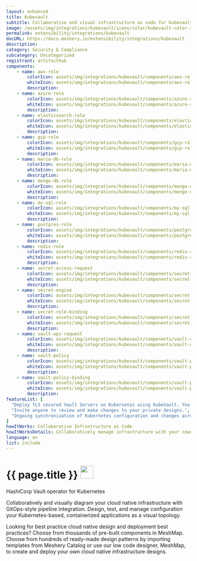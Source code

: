 ```yaml
---
layout: enhanced
title: Kubevault
subtitle: Collaborative and visual infrastructure as code for Kubevault
image: /assets/img/integrations/kubevault/icons/color/kubevault-color.svg
permalink: extensibility/integrations/kubevault
docURL: https://docs.meshery.io/extensibility/integrations/kubevault
description: 
category: Security & Compliance
subcategory: Uncategorized
registrant: artifacthub
components: 
	- name: aws-role
		colorIcon: assets/img/integrations/kubevault/components/aws-role/icons/color/aws-role-color.svg
		whiteIcon: assets/img/integrations/kubevault/components/aws-role/icons/white/aws-role-white.svg
		description: 
	- name: azure-role
		colorIcon: assets/img/integrations/kubevault/components/azure-role/icons/color/azure-role-color.svg
		whiteIcon: assets/img/integrations/kubevault/components/azure-role/icons/white/azure-role-white.svg
		description: 
	- name: elasticsearch-role
		colorIcon: assets/img/integrations/kubevault/components/elasticsearch-role/icons/color/elasticsearch-role-color.svg
		whiteIcon: assets/img/integrations/kubevault/components/elasticsearch-role/icons/white/elasticsearch-role-white.svg
		description: 
	- name: gcp-role
		colorIcon: assets/img/integrations/kubevault/components/gcp-role/icons/color/gcp-role-color.svg
		whiteIcon: assets/img/integrations/kubevault/components/gcp-role/icons/white/gcp-role-white.svg
		description: 
	- name: maria-db-role
		colorIcon: assets/img/integrations/kubevault/components/maria-db-role/icons/color/maria-db-role-color.svg
		whiteIcon: assets/img/integrations/kubevault/components/maria-db-role/icons/white/maria-db-role-white.svg
		description: 
	- name: mongo-db-role
		colorIcon: assets/img/integrations/kubevault/components/mongo-db-role/icons/color/mongo-db-role-color.svg
		whiteIcon: assets/img/integrations/kubevault/components/mongo-db-role/icons/white/mongo-db-role-white.svg
		description: 
	- name: my-sql-role
		colorIcon: assets/img/integrations/kubevault/components/my-sql-role/icons/color/my-sql-role-color.svg
		whiteIcon: assets/img/integrations/kubevault/components/my-sql-role/icons/white/my-sql-role-white.svg
		description: 
	- name: postgres-role
		colorIcon: assets/img/integrations/kubevault/components/postgres-role/icons/color/postgres-role-color.svg
		whiteIcon: assets/img/integrations/kubevault/components/postgres-role/icons/white/postgres-role-white.svg
		description: 
	- name: redis-role
		colorIcon: assets/img/integrations/kubevault/components/redis-role/icons/color/redis-role-color.svg
		whiteIcon: assets/img/integrations/kubevault/components/redis-role/icons/white/redis-role-white.svg
		description: 
	- name: secret-access-request
		colorIcon: assets/img/integrations/kubevault/components/secret-access-request/icons/color/secret-access-request-color.svg
		whiteIcon: assets/img/integrations/kubevault/components/secret-access-request/icons/white/secret-access-request-white.svg
		description: 
	- name: secret-engine
		colorIcon: assets/img/integrations/kubevault/components/secret-engine/icons/color/secret-engine-color.svg
		whiteIcon: assets/img/integrations/kubevault/components/secret-engine/icons/white/secret-engine-white.svg
		description: 
	- name: secret-role-binding
		colorIcon: assets/img/integrations/kubevault/components/secret-role-binding/icons/color/secret-role-binding-color.svg
		whiteIcon: assets/img/integrations/kubevault/components/secret-role-binding/icons/white/secret-role-binding-white.svg
		description: 
	- name: vault-ops-request
		colorIcon: assets/img/integrations/kubevault/components/vault-ops-request/icons/color/vault-ops-request-color.svg
		whiteIcon: assets/img/integrations/kubevault/components/vault-ops-request/icons/white/vault-ops-request-white.svg
		description: 
	- name: vault-policy
		colorIcon: assets/img/integrations/kubevault/components/vault-policy/icons/color/vault-policy-color.svg
		whiteIcon: assets/img/integrations/kubevault/components/vault-policy/icons/white/vault-policy-white.svg
		description: 
	- name: vault-policy-binding
		colorIcon: assets/img/integrations/kubevault/components/vault-policy-binding/icons/color/vault-policy-binding-color.svg
		whiteIcon: assets/img/integrations/kubevault/components/vault-policy-binding/icons/white/vault-policy-binding-white.svg
		description: 
featureList: [
  "Deploy TLS secured Vault Servers on Kubernetes using KubeVault. You can use cert-manager to manage VaultServer TLS or you can manage TLS with self-signed.",
  "Invite anyone to review and make changes to your private designs.",
  "Ongoing synchronization of Kubernetes configuration and changes across any number of clusters."
]
howItWorks: Collaborative Infrastructure as Code
howItWorksDetails: Collaboratively manage infrastructure with your coworkers synchronously sharing the same designs.
language: en
list: include
---
```

<h1>{{ page.title }} <img src="{{ page.image }}" style="width: 35px; height: 35px;" /></h1>

<p>
HashiCorp Vault operator for Kubernetes
</p>
<p>
    Collaboratively and visually diagram your cloud native infrastructure with GitOps-style pipeline integration. Design, test, and manage configuration your Kubernetes-based, containerized applications as a visual topology.
</p>
<p>
    Looking for best practice cloud native design and deployment best practices? Choose from thousands of pre-built components in MeshMap. Choose from hundreds of ready-made design patterns by importing templates from Meshery Catalog or use our low code designer, MeshMap, to create and deploy your own cloud native infrastructure designs.
</p>
